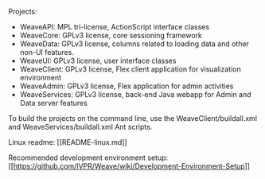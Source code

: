 Projects:

 * WeaveAPI: MPL tri-license, ActionScript interface classes
 * WeaveCore: GPLv3 license, core sessioning framework
 * WeaveData: GPLv3 license, columns related to loading data and other non-UI features.
 * WeaveUI: GPLv3 license, user interface classes
 * WeaveClient: GPLv3 license, Flex client application for visualization environment
 * WeaveAdmin: GPLv3 license, Flex application for admin activities
 * WeaveServices: GPLv3 license, back-end Java webapp for Admin and Data server features

To build the projects on the command line, use the WeaveClient/buildall.xml and WeaveServices/buildall.xml Ant scripts.

Linux readme: [[README-linux.md]]

Recommended development environment setup: [[https://github.com/IVPR/Weave/wiki/Development-Environment-Setup]]

